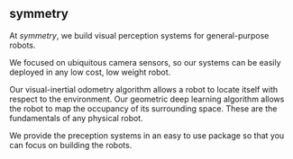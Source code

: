 ## symmetry

At *symmetry*, we build visual perception systems for general-purpose robots.

We focused on ubiquitous camera sensors, so our systems can be easily deployed in any low cost, low weight robot. 

Our visual-inertial odometry algorithm allows a robot to locate itself with respect to the environment. Our geometric deep learning algorithm allows the robot to map the occupancy of its surrounding space. These are the fundamentals of any physical robot.

We provide the preception systems in an easy to use package so that you can focus on building the robots. 
